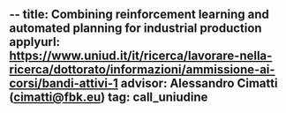 --
title:  Combining reinforcement learning and automated planning for industrial production    
applyurl: https://www.uniud.it/it/ricerca/lavorare-nella-ricerca/dottorato/informazioni/ammissione-ai-corsi/bandi-attivi-1
advisor:  Alessandro Cimatti (cimatti@fbk.eu)
tag: call_uniudine
---

